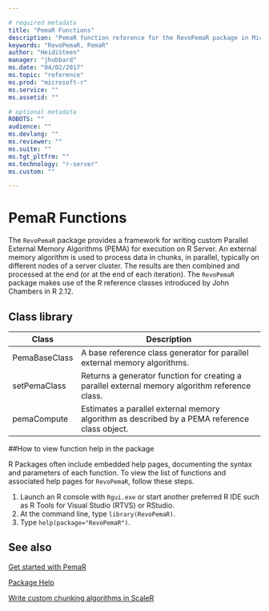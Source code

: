 ```yaml
---

# required metadata
title: "PemaR Functions"
description: "PemaR function reference for the RevoPemaR package in Microsoft R."
keywords: "RevoPemaR, PemaR"
author: "HeidiSteen"
manager: "jhubbard"
ms.date: "04/02/2017"
ms.topic: "reference"
ms.prod: "microsoft-r"
ms.service: ""
ms.assetid: ""

# optional metadata
ROBOTS: ""
audience: ""
ms.devlang: ""
ms.reviewer: ""
ms.suite: ""
ms.tgt_pltfrm: ""
ms.technology: "r-server"
ms.custom: ""

---
```


# PemaR Functions

The `RevoPemaR` package provides a framework for writing custom Parallel External Memory Algorithms (PEMA) for execution on R Server. An external memory algorithm is used to process data in chunks, in parallel, typically on different nodes of a server cluster. The results are then combined and processed at the end (or at the end of each iteration). The `RevoPemaR` package makes use of the R reference classes introduced by John Chambers in R 2.12.

## Class library

|Class | Description |
|------|-------------|
|PemaBaseClass|A base reference class generator for parallel external memory algorithms.|
|setPemaClass|Returns a generator function for creating a parallel external memory algorithm reference class.|
|pemaCompute|Estimates a parallel external memory algorithm as described by a PEMA reference class object. |

<a name="findmore"></a>
##How to view function help in the package

R Packages often include embedded help pages, documenting the syntax and parameters of each function. To view the list of functions and associated help pages for `RevoPemaR`, follow these steps.

1. Launch an R console with `Rgui.exe` or start another preferred R IDE such as R Tools for Visual Studio (RTVS) or RStudio.
2. At the command line, type `library(RevoPemaR)`.
3. Type `help(package="RevoPemaR")`.


## See also

[Get started with PemaR](../pemar-getting-started.md)

[Package Help](../package-reference.md)

[Write custom chunking algorithms in ScaleR](../scaler-getting-started-4-write-chunking-algorithms.md)
